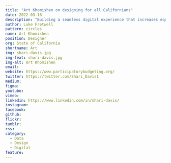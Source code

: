 ```yaml
---
title: "Art Khomishen on designing for all Californians"
date: 2022-03-16
description: "Building a seamless digital experience that increases equity, unity, compassion and trust."
author: Luke Fretwell
pattern: circles
name: Art Khomishen
position: Designer
org: State of California
shortname: Art
img: shari-davis.jpg
img-feat: shari-davis.jpg
img-alt: Art Khomishen
email: 
website: https://www.participatorybudgeting.org/
twitter: https://twitter.com/Shari_Davis1
medium: 
figma: 
youtube: 
vimeo: 
linkedin: https://www.linkedin.com/in/shari-davis/
instagram: 
facebook: 
github: 
flickr: 
tumblr: 
rss:
category:
  - Data
  - Design
  - Digital
feature: 
---
```



